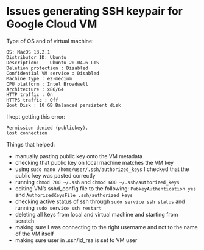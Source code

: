 # Issues generating SSH keypair for Google Cloud VM

Type of OS and of virtual machine:

    OS: MacOS 13.2.1
    Distributor ID: Ubuntu
    Description:	Ubuntu 20.04.6 LTS
    Deletion protection : Disabled
    Confidential VM service : Disabled 
    Machine type : e2-medium
    CPU platform : Intel Broadwell
    Architecture : x86/64
    HTTP traffic : On 
    HTTPS traffic : Off
    Boot Disk : 10 GB Balanced persistent disk


I kept getting this error: 

    Permission denied (publickey).
    lost connection

Things that helped: 

- manually pasting public key onto the VM metadata
- checking that public key on local machine matches the VM key 
- using `sudo nano /home/user/.ssh/authorized_keys` I checked that the public key was pasted correctly
- running `chmod 700 ~/.ssh` and `chmod 600 ~/.ssh/authorized_keys`
- editing VM’s sshd_config file to the following:  `PubkeyAuthentication yes`  and  `AuthorizedKeysFile .ssh/authorized_keys`
- checking active status of ssh through `sudo service ssh status` and running `sudo service ssh restart`
- deleting all keys from local and virtual machine and starting from scratch
- making sure I was connecting to the right username and not to the name of the VM itself 
- making sure user in .ssh/id_rsa is set to VM user
